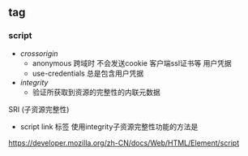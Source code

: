 


## tag

### script

- *crossorigin*
  - anonymous 跨域时 不会发送cookie 客户端ssl证书等 用户凭据
  - use-credentials 总是包含用户凭据
- *integrity*
  - 验证所获取到资源的完整性的内联元数据




SRI (子资源完整性)
  - script link 标签  使用integrity子资源完整性功能的方法是




  https://developer.mozilla.org/zh-CN/docs/Web/HTML/Element/script